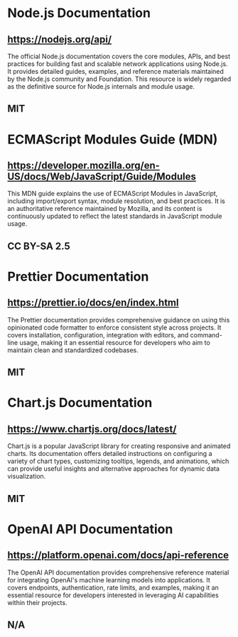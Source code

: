 # Node.js Documentation
## https://nodejs.org/api/
The official Node.js documentation covers the core modules, APIs, and best practices for building fast and scalable network applications using Node.js. It provides detailed guides, examples, and reference materials maintained by the Node.js community and Foundation. This resource is widely regarded as the definitive source for Node.js internals and module usage.
## MIT

# ECMAScript Modules Guide (MDN)
## https://developer.mozilla.org/en-US/docs/Web/JavaScript/Guide/Modules
This MDN guide explains the use of ECMAScript Modules in JavaScript, including import/export syntax, module resolution, and best practices. It is an authoritative reference maintained by Mozilla, and its content is continuously updated to reflect the latest standards in JavaScript module usage.
## CC BY-SA 2.5

# Prettier Documentation
## https://prettier.io/docs/en/index.html
The Prettier documentation provides comprehensive guidance on using this opinionated code formatter to enforce consistent style across projects. It covers installation, configuration, integration with editors, and command-line usage, making it an essential resource for developers who aim to maintain clean and standardized codebases.
## MIT

# Chart.js Documentation
## https://www.chartjs.org/docs/latest/
Chart.js is a popular JavaScript library for creating responsive and animated charts. Its documentation offers detailed instructions on configuring a variety of chart types, customizing tooltips, legends, and animations, which can provide useful insights and alternative approaches for dynamic data visualization.
## MIT

# OpenAI API Documentation
## https://platform.openai.com/docs/api-reference
The OpenAI API documentation provides comprehensive reference material for integrating OpenAI's machine learning models into applications. It covers endpoints, authentication, rate limits, and examples, making it an essential resource for developers interested in leveraging AI capabilities within their projects.
## N/A
